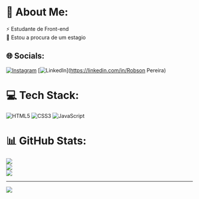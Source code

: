 # 💫 About Me:
⚡ Estudante de  Front-end <br>🔭 Estou a procura de um estagio<br>


## 🌐 Socials:
[![Instagram](https://img.shields.io/badge/Instagram-%23E4405F.svg?logo=Instagram&logoColor=white)](https://instagram.com/eurobsonpereira_) [![LinkedIn](https://img.shields.io/badge/LinkedIn-%230077B5.svg?logo=linkedin&logoColor=white)](https://linkedin.com/in/Robson Pereira) 

# 💻 Tech Stack:
![HTML5](https://img.shields.io/badge/html5-%23E34F26.svg?style=for-the-badge&logo=html5&logoColor=white) ![CSS3](https://img.shields.io/badge/css3-%231572B6.svg?style=for-the-badge&logo=css3&logoColor=white) ![JavaScript](https://img.shields.io/badge/javascript-%23323330.svg?style=for-the-badge&logo=javascript&logoColor=%23F7DF1E)
# 📊 GitHub Stats:
![](https://github-readme-stats.vercel.app/api?username=FrontRob&theme=transparent&hide_border=true&include_all_commits=false&count_private=false)<br/>
![](https://github-readme-streak-stats.herokuapp.com/?user=FrontRob&theme=transparent&hide_border=true)<br/>
![](https://github-readme-stats.vercel.app/api/top-langs/?username=FrontRob&theme=transparent&hide_border=true&include_all_commits=false&count_private=false&layout=compact)

---
[![](https://visitcount.itsvg.in/api?id=FrontRob&icon=2&color=1)](https://visitcount.itsvg.in)

<!-- Proudly created with GPRM ( https://gprm.itsvg.in ) -->
